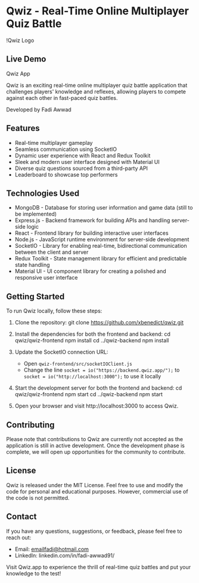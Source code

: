 # Qwiz - Real-Time Online Multiplayer Quiz Battle

!Qwiz Logo

## Live Demo

Qwiz App

Qwiz is an exciting real-time online multiplayer quiz battle application that challenges players' knowledge and reflexes, allowing players to compete against each other in fast-paced quiz battles.

Developed by Fadi Awwad

## Features

- Real-time multiplayer gameplay
- Seamless communication using SocketIO
- Dynamic user experience with React and Redux Toolkit
- Sleek and modern user interface designed with Material UI
- Diverse quiz questions sourced from a third-party API
- Leaderboard to showcase top performers

## Technologies Used

- MongoDB - Database for storing user information and game data (still to be implemented)
- Express.js - Backend framework for building APIs and handling server-side logic
- React - Frontend library for building interactive user interfaces
- Node.js - JavaScript runtime environment for server-side development
- SocketIO - Library for enabling real-time, bidirectional communication between the client and server
- Redux Toolkit - State management library for efficient and predictable state handling
- Material UI - UI component library for creating a polished and responsive user interface

## Getting Started

To run Qwiz locally, follow these steps:

1. Clone the repository:
    git clone https://github.com/xbenedict/qwiz.git
    
2. Install the dependencies for both the frontend and backend:
    cd qwiz/qwiz-frontend
    npm install
    cd ../qwiz-backend
    npm install
    
3. Update the SocketIO connection URL:
    - Open `qwiz-frontend/src/socketIOClient.js`
    - Change the line `socket = io("https://backend.qwiz.app/");` to `socket = io("http://localhost:3000");` to use it locally

4. Start the development server for both the frontend and backend:
    cd qwiz/qwiz-frontend
    npm start
    cd ../qwiz-backend
    npm start
5. Open your browser and visit http://localhost:3000 to access Qwiz.

## Contributing

Please note that contributions to Qwiz are currently not accepted as the application is still in active development. Once the development phase is complete, we will open up opportunities for the community to contribute.

## License

Qwiz is released under the MIT License. Feel free to use and modify the code for personal and educational purposes. However, commercial use of the code is not permitted.

## Contact

If you have any questions, suggestions, or feedback, please feel free to reach out:

- Email: emailfadi@hotmail.com
- LinkedIn: linkedin.com/in/fadi-awwad91/

Visit Qwiz.app to experience the thrill of real-time quiz battles and put your knowledge to the test!
